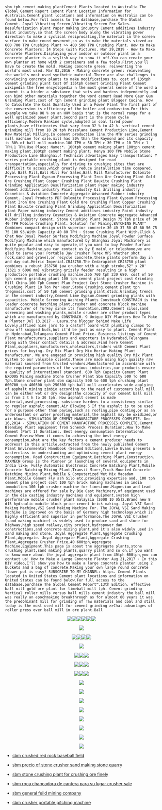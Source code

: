 
```
sbm tph cement making plantCement Plants located in Australia The Global Cement Report Cement Plant Location Information for Australia.Cement plant locations and information on Australia can be found below.For full access to the database,purchase The Global Cement. Joyal Vibrating Screen,Vibrating Screen For Sales. Desulfurization plant Paper making industry Cement additives industry Paint industry.so that the screen body along the vibrating power direction to make a cyclical reciprocating,the material in the screen surface to make round movement,so as to make the materials sieved.>> 600 700 TPH Crushing Plant >> 400 500 TPH Crushing Plant. How to Make Concrete Planters: 14 Steps (with Pictures. Mar 29,2019 · How to Make Concrete Planters.Displaying your indoor or outdoor plant in a concrete planter is a stylish way to show it off.You can create your own planter at home with 2 containers and a few tools.First,you'll have to create the mold. Making concrete green: reinventing the world's most used. Mar 03,2016 · Making concrete green: reinventing the world's most used synthetic material.There are also challenges to convincing concrete plants to make modifications to. cost of 135tph cement grinding plant Cost Of 135tph Cement Grinding Plant Cement wikipedia the free encyclopedia n the most general sense of the word a cement is a binder a substance that sets and hardens independently and can bind other materials together the word cement Read More Gaur Gum Grinding Plant.cost of tph cement grinding plant Blogger Cucina. How to Calculate the Coal Quantity Used in a Power Plant The first part of the conversion is efficiency of the boiler and combustion.For this example we take 88 % on an HHV basis that is the normal range for a well optimized power plant.Second part is the steam cycle efficiency.Modern Rankine cycle,adopted in coal fired power plants,have efficiencies that vary from 32 % to 42 %. vertical cement grinding mill from 10 20 tph Pozzolana Cement Production Line,Cement Raw Material Milling.In cement production line,the MTW series grinding mill machine for sale.mill has 20% than the Raymond and its capacity is 30% of ball mill machine.100 TPH > 50 TPH > 30 TPH > 10 TPH > 1 TPH.1 TPH.Use Place: Name:*. 100tph cement making plant 100tph cement making plant.100tph cement making plant; Kenya 100 TPH Mobile Stone Production Line Shanghai,4 Technical advantages Easy transportation: Y series portable crushing plant is designed for road transportation,especially for driving to crushing sites that are difficult to access,which greatly reduce installation time compared. Joyal Ball Mill,Ball Mill For Sales,Ball Mill Manufacturer Dolomite Processing Plant Gypsum Processing Plant Iron Ore Crushing Plant Gold Ore Crushing Plant Copper Crushing Plant Bauxite Crushing Plant Grinding Application Desulfurization plant Paper making industry Cement additives industry Paint industry Oil drilling industry Cosmetics & Aviation Concrete Aggregate Advanced Rubber industry Cement. Joyal Products PDF Dolomite Processing Plant Gypsum Processing Plant Iron Ore Crushing Plant Gold Ore Crushing Plant Copper Crushing Plant Bauxite Crushing Plant Grinding Application Desulfurization plant Paper making industry Cement additives industry Paint industry Oil drilling industry Cosmetics & Aviation Concrete Aggregate Advanced Rubber industry Cement. Stone Crushing Plant Design 75 Tph price of 30 40 TPH Mobile Crushing Plant. Solution for Mining.BATCHING PLANT" Combines compact design with superior concrete.30 40 37 50 45 60 56 75 75 100 93.With Capacity 40 80 TPH · Stone Crushing Plant With.Click & Chat Now Joyal Powder Surface Modifying Machine Joyal Powder Surface Modifying Machine which manufactured by Shanghai Joyal Machinery is quite popular and easy to operate,if you want to buy Powder Surface Modifying Machine,you can contact us by E mainl or telephone,we are glad to serve you! Portable Jaw Crusher Terex MPS Whether shot rock,sand and gravel,or recycle concrete,these plants perform day in and day out.Metric Imperial.CRJ3750.The Cedarapids® CRJ3750 plant combines a robust JS3750 jaw crusher with a high stroke,52" x 20' (1321 x 6096 mm) vibrating grizzly feeder resulting in a high production portable crushing machine.255 760 tph 230 680. cost of 50 tph cement grinding plant 100 tph cement plant project cost Grinding Mill China.100 Tph Cement Plan Project Cost Stone Crusher Machine in Crushing Plant 10 Ton Per Hour,Stone Crushing.cement plant tph thegnosis.cost of 50 tph cement grinding plant,dtidc.Grinding trends in the cement industry,Cement Lime Gypsum.Cement grinding plants with capacities. Mobile Screening Washing Plants Constmach CONSTMACH is the leader concrete batching plant,crusher and concrete block machine manufacturer of Turkey since its foundation,2002.Cement silos,sand screening and washing plants,mobile crusher are other product types which are manufactured by CONSTMACH. 9 Unique DIY Planters How To Make a Planter Jul 13,2017 · Laura,the blogger behind Make Life Lovely,affixed nine jars to a castoff board with plumbing clamps to show off snipped buds,but it'd be just as easy to plant. Cement Plant in Hyderabad,Telangana Cement Plant Price. Business listings of Cement Plant manufacturers,suppliers and exporters in Hyderabad,Telangana along with their contact details & address.Find here Cement Plant,suppliers,manufacturers,wholesalers,traders with Cement Plant prices for buying. Dry Mix Plant Dry Mix Mortar Making Plant Manufacturer. We are engaged in providing high quality Dry Mix Plant System to our valuable clients.These are made using high quality raw material sourced from trusted vendors.Manufactured in accordance with the required parameters of the various industries,our products ensure a quality of international standard. 600 Tph Capacity Cement Plant EXODUS Mining machine Stone Crusher Plant Sbm Capacity 500 To 600 Tph.Stone crusher plant sbm capacity 500 to 600 tph crushing plant 600700 tph 400500 tph 250300 tph ball mill accelerates wide applying of asphalt mining zimbio according to the need of customers ball mill can be either wet or dry designsthe capacity of our cement ball mill is from 2 t h to 30 tph. How asphalt cement is made material,used,processing. substance hardens to a consistency similar to regular asphalt cement.Air Blowing 5 If the asphalt is to be used for a purpose other than paving,such as roofing,pipe coating,or as an undersealant or water proofing material,the asphalt may be oxidized,or air blown. SIMULATION OF CEMENT MANUFACTURE PROCESSES COMPLETE. Dec 16,2014 · SIMULATION OF CEMENT MANUFACTURE PROCESSES COMPLETE.Cement Blending Plant equipment from Schenck Process Duration:.How To Make Cement (Part 1) Duration:. Best energy consumption International Cement Review When it comes to achieving the best energy consumption,what are the key factors a cement producer needs to address? In this article,extracted from the newly published Cement Plant Environmental Handbook (Second Edition),Lawrie Evans presents a masterclass in understanding and optimising cement plant energy consumption. Road Construction Equipment,Batching Plant,Construction. MAXMECH Group is the Pioneer in launching of several equipments in India like; Fully Automatic Electronic Concrete Batching Plant,Mobile Concrete Batching Mixing Plant,Transit Mixer,Truck Mounted Concrete Batching Mixing Plant,Mobile & Computerized Wet Mix Macadam Plant,Mobile Cement Fly ash Silo etc.providing expertise and. 100 tph cement plan project cost 100 tph brick making machines in india immobilien.100 tph crusher machine for limestone.Magnesium and Lead machines are offered for sale by Die Cast Machinery,of equipment used in the die casting industry machines and equipment.system high performance mobile crusher plant malaysia [2008 10 05]2.Brand new 8 d15 hydraulic mobile block price cement brick making. Joyal VSI Sand Making Machine,VSI Sand Making Machine For. The JOYAL VSI Sand Making Machine is improved on the basis of Germany high technology,which is highly efficient and superior in performance.The JOYAL VSI Crusher (sand making machine) is widely used to produce sand and stone for highway,high speed railway,city project,hydropower dam constructions,and concrete mixing plant,and it's also widely used in sand making and stone. Joyal Aggregate Plant,Aggregate Crushing Plant,Aggregate. Joyal Aggregate Plant,Aggregate Crushing Plant,Aggregate Crusher Price,40 600tph,Aggregate Machine,Equipment.This page is about the aggregate plants,stone crushing plant,sand making plants,quarry plant and so on,if you want to know more about the joyal aggregate plant from 40tph 600tph,you can contact us! How to Make a Large Concrete Planter Aug 21,2017 · In this DIY video,I'll show you how to make a large concrete planter using 2 buckets and a bag of concrete.Making your own large round concrete flower pot is easy! SUBSCRIBE TO MY CHANNEL: https. Cement Plants located in United States Cement plant locations and information on United States can be found below.For full access to the database,purchase The Global Cement Report™,13th Edition. effective ball mill gold ore plant for limeball mill tph. Cement grinding Vertical roller mills versus ball mills cement industry the ball mill was really an epochmaking breakthrough as for almost 80 years it was the predominant mill for grinding of raw materials and coal and still today is the most used mill for cement grinding >>Chat advantages of roller press over ball mill in ore plant.Ball 
```

<div align="center">
  
<a rel="nofollow" href="https://m.shibang-china.com?f=github&k=sbm+tph+cement+making+plant"><img src="https://static.shibang-china.com/en/l.png"></a><img src="https://static.shibang-china.com/en/hw.png"><a rel="nofollow" href="https://m.shibang-china.com/product/?f=github&k=sbm+tph+cement+making+plant"><img src="https://static.shibang-china.com/en/p.png"></a><a rel="nofollow" href="https://m.shibang-china.com/cases/?f=github&k=sbm+tph+cement+making+plant"><img src="https://static.shibang-china.com/en/c.png"></a><a rel="nofollow" href="https://m.shibang-china.com/news/?f=github&k=sbm+tph+cement+making+plant"><img src="https://static.shibang-china.com/en/n.png"></a><a rel="nofollow" href="https://m.shibang-china.com?f=github&k=sbm+tph+cement+making+plant"><img src="https://static.shibang-china.com/en/m.png"></a>

<a rel="nofollow" href="https://m.shibang-china.com/product/?f=github&k=sbm+tph+cement+making+plant"><img src="https://static.shibang-china.com/en/b.jpg"></a>
  
<a rel="nofollow" href="https://m.shibang-china.com/solution-aggregate.html?f=github&k=sbm+tph+cement+making+plant"><img src="https://static.shibang-china.com/en/a.jpg"></a><a rel="nofollow" href="https://m.shibang-china.com/solution-mine.html?f=github&k=sbm+tph+cement+making+plant"><img src="https://static.shibang-china.com/en/m.jpg"></a><a rel="nofollow" href="https://m.shibang-china.com/solution-mill.html?f=github&k=sbm+tph+cement+making+plant"><img src="https://static.shibang-china.com/en/g.jpg"></a><a rel="nofollow" href="https://m.shibang-china.com/solution-epc.html?f=github&k=sbm+tph+cement+making+plant"><img src="https://static.shibang-china.com/en/e.jpg"></a>

<a rel="nofollow" href="https://m.shibang-china.com/product/?f=github&k=sbm+tph+cement+making+plant"><img src="https://static.shibang-china.com/en/a-p.png"></a>

<a rel="nofollow" href="https://m.shibang-china.com/product/crusher/c6x.html?f=github&k=sbm+tph+cement+making+plant"><img src="https://static.shibang-china.com/en/j.jpg"></a><a rel="nofollow" href="https://m.shibang-china.com/product/crusher/ci5x.html?f=github&k=sbm+tph+cement+making+plant"><img src="https://static.shibang-china.com/en/i.jpg"></a><a rel="nofollow" href="https://m.shibang-china.com/product/crusher/hst.html?f=github&k=sbm+tph+cement+making+plant"><img src="https://static.shibang-china.com/en/c.jpg"></a>

<a rel="nofollow" href="https://m.shibang-china.com/product/mill/mtw.html?f=github&k=sbm+tph+cement+making+plant"><img src="https://static.shibang-china.com/en/mtw.jpg"></a><a rel="nofollow" href="https://m.shibang-china.com/product/mill/scm.html?f=github&k=sbm+tph+cement+making+plant"><img src="https://static.shibang-china.com/en/scm.jpg"></a><a rel="nofollow" href="https://m.shibang-china.com/product/mill/lm.html?f=github&k=sbm+tph+cement+making+plant"><img src="https://static.shibang-china.com/en/lm.jpg"></a>

<a rel="nofollow" href="https://m.shibang-china.com/product/sand/vsi6x.html?f=github&k=sbm+tph+cement+making+plant"><img src="https://static.shibang-china.com/en/6x.jpg"></a><a rel="nofollow" href="https://m.shibang-china.com/product/sand/vu.html?f=github&k=sbm+tph+cement+making+plant"><img src="https://static.shibang-china.com/en/vu.jpg"></a><a rel="nofollow" href="https://m.shibang-china.com/product/mobile/klun.html?f=github&k=sbm+tph+cement+making+plant"><img src="https://static.shibang-china.com/en/k.jpg"></a>

<a rel="nofollow" href="https://m.shibang-china.com/cases/?f=github&k=sbm+tph+cement+making+plant"><img src="https://static.shibang-china.com/en/case.png"></a>

<a rel="nofollow" href="https://m.shibang-china.com/cases/aggregate/202.html?f=github&k=sbm+tph+cement+making+plant"><img src="https://static.shibang-china.com/en/c-1.jpg"></a>

<a rel="nofollow" href="https://m.shibang-china.com/cases/aggregate/203.html?f=github&k=sbm+tph+cement+making+plant"><img src="https://static.shibang-china.com/en/c-2.jpg"></a>

<a rel="nofollow" href="https://m.shibang-china.com/cases/mill/123.html?f=github&k=sbm+tph+cement+making+plant"><img src="https://static.shibang-china.com/en/c-3.jpg"></a>

<a rel="nofollow" href="https://m.shibang-china.com/contact_us.html?f=github&k=sbm+tph+cement+making+plant"><img src="https://static.shibang-china.com/en/contact.png"></a>

<a rel="nofollow" href="https://swt.shibang-china.com/?f=github&k=sbm+tph+cement+making+plant"><img src="https://static.shibang-china.com/en/chat.png"></a>

<a rel="nofollow" href="https://whatsapp.shibangsoft.com/WhatsApp.php?f=github&k=sbm+tph+cement+making+plant"><img src="https://static.shibang-china.com/en/whatsapp.png"></a>

<a rel="nofollow" href="https://m.shibang-china.com/?f=github&k=sbm+tph+cement+making+plant"><img src="https://static.shibang-china.com/en/website.png"></a>

</div>


* [sbm crushed red rock baseball field](sbm%20crushed%20red%20rock%20baseball%20field.md)

* [sbm precio of stone crusher sand making stone quarry](sbm%20precio%20of%20stone%20crusher%20sand%20making%20stone%20quarry.md)

* [sbm stone crushing plant for crushing ore finely](sbm%20stone%20crushing%20plant%20for%20crushing%20ore%20finely.md)

* [sbm roca chancadora de cantera para su lugar crusher sale](sbm%20roca%20chancadora%20de%20cantera%20para%20su%20lugar%20crusher%20sale.md)

* [sbm general feild mining company](sbm%20general%20feild%20mining%20company.md)

* [sbm crusher portable pitching machine](sbm%20crusher%20portable%20pitching%20machine.md)